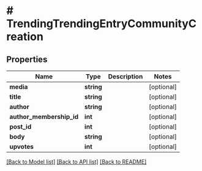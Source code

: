 # # TrendingTrendingEntryCommunityCreation

## Properties

Name | Type | Description | Notes
------------ | ------------- | ------------- | -------------
**media** | **string** |  | [optional]
**title** | **string** |  | [optional]
**author** | **string** |  | [optional]
**author_membership_id** | **int** |  | [optional]
**post_id** | **int** |  | [optional]
**body** | **string** |  | [optional]
**upvotes** | **int** |  | [optional]

[[Back to Model list]](../../README.md#models) [[Back to API list]](../../README.md#endpoints) [[Back to README]](../../README.md)
